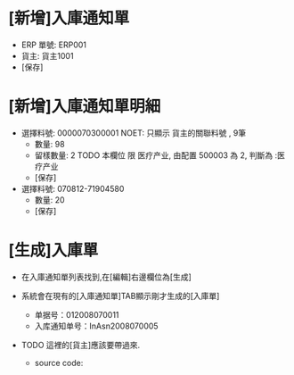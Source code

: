 # [新增]入庫通知單
  * ERP 單號: ERP001
  * 貨主: 貨主1001
  * [保存]
  
# [新增]入庫通知單明細
  * 選擇料號: 0000070300001   NOET: 只顯示 貨主的關聯料號 , 9筆
    * 數量: 98
    * 留樣數量: 2  TODO  本欄位 限 医疗产业, 由配置 500003	為 2, 判斷為 :医疗产业
    * [保存]
  * 選擇料號: 070812-71904580  
    * 數量: 20
    * [保存]
   
  # [生成]入庫單
   * 在入庫通知單列表找到,在[編輯]右邊欄位為[生成]
   
   
   * 系統會在現有的[入庫通知單]TAB顯示剛才生成的[入庫單]
     * 单据号：012008070011
     * 入库通知单号：InAsn2008070005
      
   * TODO 這裡的[貨主]應該要帶過來. 
     * source code:
  
